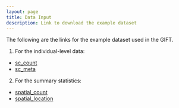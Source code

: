 ```yaml
---
layout: page
title: Data Input
description: Link to download the example dataset
---
```

The following are the links for the example dataset used in the GIFT. 

1. For the individual-level data:
  * [sc_count](https://github.com/YingMa0107/CARD/blob/master/data/sc_count.RData)
  * [sc_meta](https://github.com/YingMa0107/CARD/blob/master/data/sc_meta.RData)
  
2. For the summary statistics:
  * [spatial_count](https://github.com/YingMa0107/CARD/blob/master/data/spatial_count.RData)
  * [spatial_location](https://github.com/YingMa0107/CARD/blob/master/data/spatial_location.RData)
